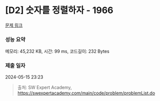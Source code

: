 # [D2] 숫자를 정렬하자 - 1966 

[문제 링크](https://swexpertacademy.com/main/code/problem/problemDetail.do?contestProbId=AV5PrmyKAWEDFAUq) 

### 성능 요약

메모리: 45,232 KB, 시간: 99 ms, 코드길이: 232 Bytes

### 제출 일자

2024-05-15 23:23



> 출처: SW Expert Academy, https://swexpertacademy.com/main/code/problem/problemList.do